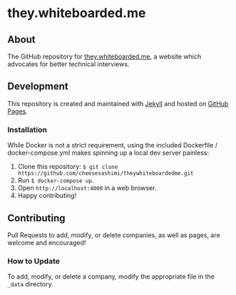 # they.whiteboarded.me

## About

The GitHub repository for [they.whiteboarded.me](//they.whiteboarded.me), a website which advocates for better technical interviews.

## Development

This repository is created and maintained with [Jekyll](http://jekyllrb.com/) and hosted on [GitHub Pages](https://pages.github.com/).

### Installation

While Docker is not a strict requirement, using the included Dockerfile
/ docker-compose.yml makes spinning up a local dev server painless:

1. Clone this repository: `$ git clone https://github.com/cheesesashimi/theywhiteboardedme.git`
2. Run `$ docker-compose up`.
3. Open `http://localhost:4000` in a web browser.
4. Happy contributing!

## Contributing

Pull Requests to add, modify, or delete companies, as well as pages, are welcome and encouraged!

### How to Update

To add, modify, or delete a company, modify the appropriate file in the `_data` directory.
